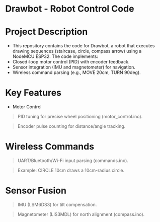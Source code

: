 # Drawbot - Robot Control Code
# Project Description
- This repository contains the code for Drawbot, a robot that executes drawing sequences (staircase, circle, compass arrow) using a NodeMCU ESP32. The code implements:
- Closed-loop motor control (PID) with encoder feedback.
- Sensor integration (IMU and magnetometer) for navigation.
- Wireless command parsing (e.g., MOVE 20cm, TURN 90deg).

# Key Features
- Motor Control

> PID tuning for precise wheel positioning (motor_control.ino).

 > Encoder pulse counting for distance/angle tracking.
# Wireless Commands

> UART/Bluetooth/Wi-Fi input parsing (commands.ino).

> Example: CIRCLE 10cm draws a 10cm-radius circle.

# Sensor Fusion

> IMU (LSM6DS3) for tilt compensation.

> Magnetometer (LIS3MDL) for north alignment (compass.ino).
